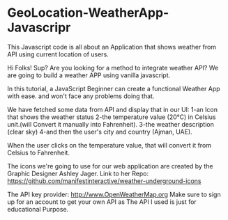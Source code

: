 # GeoLocation-WeatherApp-Javascripr
This Javascript code is all about an Application that shows weather from API  using  current location of users. 

Hi Folks!
Sup?
Are you looking for a method to integrate weather API? We are going to build a weather APP using vanilla javascript.

In this tutorial, a JavaScript Beginner can create a functional Weather App with ease. and won't face any problems doing that.

We have fetched some data from API and display that in our UI:
1-an Icon that shows the weather status
2-the temperature value (20°C) in Celsius unit.(will Convert it manually into Fahrenheit).
3-the weather description (clear sky)
4-and then the user's city and country (Ajman, UAE).

When the user clicks on the temperature value, that will convert it from Celsius to Fahrenheit.

The icons we're going to use for our web application are created by the Graphic Designer Ashley Jager. Link to her Repo: https://github.com/manifestinteractive/weather-underground-icons

The API key provider: http://www.OpenWeatherMap.org
Make sure to sign up for an account to get your own API as The API I used is just for educational Purpose.

